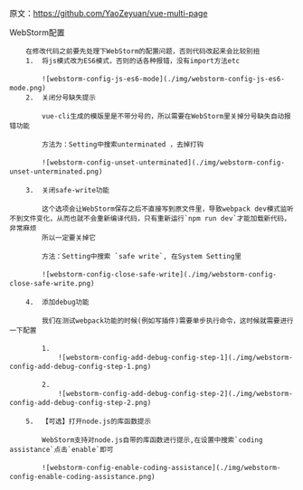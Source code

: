 原文：https://github.com/YaoZeyuan/vue-multi-page

WebStorm配置

        在修改代码之前要先处理下WebStorm的配置问题，否则代码改起来会比较别扭
        1.  将js模式改为ES6模式，否则的话各种报错，没有import方法etc

            ![webstorm-config-js-es6-mode](./img/webstorm-config-js-es6-mode.png)
        2.  关闭分号缺失提示

            vue-cli生成的模版里是不带分号的，所以需要在WebStorm里关掉分号缺失自动报错功能

            方法为：Setting中搜索unterminated ，去掉打钩

            ![webstorm-config-unset-unterminated](./img/webstorm-config-unset-unterminated.png)

        3.  关闭safe-write功能

            这个选项会让WebStorm保存之后不直接写到原文件里，导致webpack dev模式监听不到文件变化，从而也就不会重新编译代码，只有重新运行`npm run dev`才能加载新代码，非常麻烦
            所以一定要关掉它

            方法：Setting中搜索 `safe write`, 在System Setting里

            ![webstorm-config-close-safe-write](./img/webstorm-config-close-safe-write.png)

        4.  添加debug功能

            我们在测试webpack功能的时候(例如写插件)需要单步执行命令，这时候就需要进行一下配置

            1.
                ![webstorm-config-add-debug-config-step-1](./img/webstorm-config-add-debug-config-step-1.png)

            2.
                ![webstorm-config-add-debug-config-step-2](./img/webstorm-config-add-debug-config-step-2.png)

        5.  【可选】打开node.js的库函数提示

            WebStorm支持对node.js自带的库函数进行提示,在设置中搜索`coding assistance`点击`enable`即可

            ![webstorm-config-enable-coding-assistance](./img/webstorm-config-enable-coding-assistance.png)

   